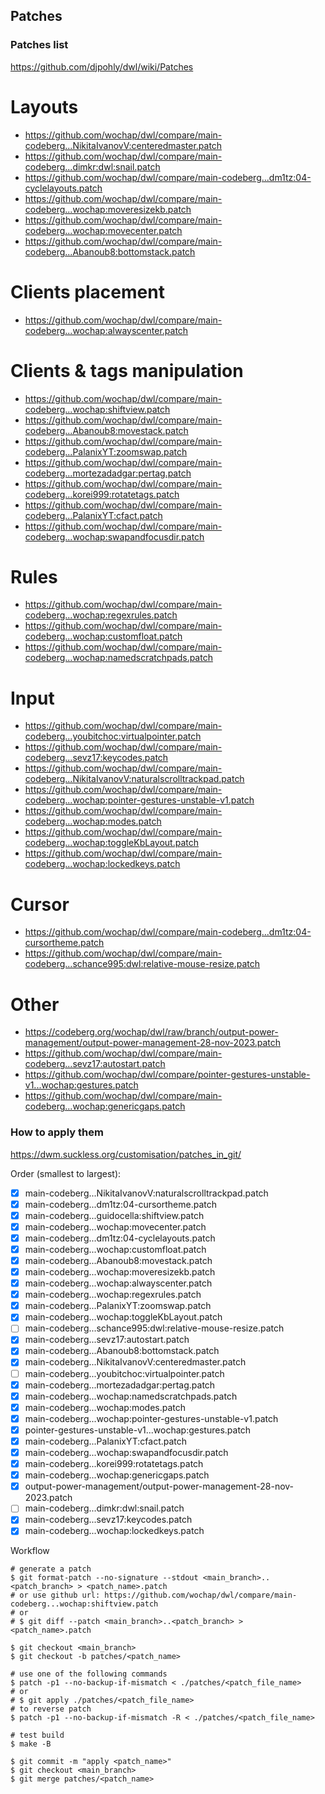 ## Patches

### Patches list

https://github.com/djpohly/dwl/wiki/Patches

# Layouts
* https://github.com/wochap/dwl/compare/main-codeberg...NikitaIvanovV:centeredmaster.patch
* https://github.com/wochap/dwl/compare/main-codeberg...dimkr:dwl:snail.patch
* https://github.com/wochap/dwl/compare/main-codeberg...dm1tz:04-cyclelayouts.patch
* https://github.com/wochap/dwl/compare/main-codeberg...wochap:moveresizekb.patch
* https://github.com/wochap/dwl/compare/main-codeberg...wochap:movecenter.patch
* https://github.com/wochap/dwl/compare/main-codeberg...Abanoub8:bottomstack.patch

# Clients placement
* https://github.com/wochap/dwl/compare/main-codeberg...wochap:alwayscenter.patch

# Clients & tags manipulation
* https://github.com/wochap/dwl/compare/main-codeberg...wochap:shiftview.patch
* https://github.com/wochap/dwl/compare/main-codeberg...Abanoub8:movestack.patch
* https://github.com/wochap/dwl/compare/main-codeberg...PalanixYT:zoomswap.patch
* https://github.com/wochap/dwl/compare/main-codeberg...mortezadadgar:pertag.patch
* https://github.com/wochap/dwl/compare/main-codeberg...korei999:rotatetags.patch
* https://github.com/wochap/dwl/compare/main-codeberg...PalanixYT:cfact.patch
* https://github.com/wochap/dwl/compare/main-codeberg...wochap:swapandfocusdir.patch

# Rules
* https://github.com/wochap/dwl/compare/main-codeberg...wochap:regexrules.patch
* https://github.com/wochap/dwl/compare/main-codeberg...wochap:customfloat.patch
* https://github.com/wochap/dwl/compare/main-codeberg...wochap:namedscratchpads.patch

# Input
* https://github.com/wochap/dwl/compare/main-codeberg...youbitchoc:virtualpointer.patch
* https://github.com/wochap/dwl/compare/main-codeberg...sevz17:keycodes.patch
* https://github.com/wochap/dwl/compare/main-codeberg...NikitaIvanovV:naturalscrolltrackpad.patch
* https://github.com/wochap/dwl/compare/main-codeberg...wochap:pointer-gestures-unstable-v1.patch
* https://github.com/wochap/dwl/compare/main-codeberg...wochap:modes.patch
* https://github.com/wochap/dwl/compare/main-codeberg...wochap:toggleKbLayout.patch
* https://github.com/wochap/dwl/compare/main-codeberg...wochap:lockedkeys.patch

# Cursor
* https://github.com/wochap/dwl/compare/main-codeberg...dm1tz:04-cursortheme.patch
* https://github.com/wochap/dwl/compare/main-codeberg...schance995:dwl:relative-mouse-resize.patch

# Other
* https://codeberg.org/wochap/dwl/raw/branch/output-power-management/output-power-management-28-nov-2023.patch
* https://github.com/wochap/dwl/compare/main-codeberg...sevz17:autostart.patch
* https://github.com/wochap/dwl/compare/pointer-gestures-unstable-v1...wochap:gestures.patch
* https://github.com/wochap/dwl/compare/main-codeberg...wochap:genericgaps.patch

### How to apply them

https://dwm.suckless.org/customisation/patches_in_git/

Order (smallest to largest):

* [x] main-codeberg...NikitaIvanovV:naturalscrolltrackpad.patch
* [x] main-codeberg...dm1tz:04-cursortheme.patch
* [x] main-codeberg...guidocella:shiftview.patch
* [x] main-codeberg...wochap:movecenter.patch
* [x] main-codeberg...dm1tz:04-cyclelayouts.patch
* [x] main-codeberg...wochap:customfloat.patch
* [x] main-codeberg...Abanoub8:movestack.patch
* [x] main-codeberg...wochap:moveresizekb.patch
* [x] main-codeberg...wochap:alwayscenter.patch
* [x] main-codeberg...wochap:regexrules.patch
* [x] main-codeberg...PalanixYT:zoomswap.patch
* [x] main-codeberg...wochap:toggleKbLayout.patch
* [ ] main-codeberg...schance995:dwl:relative-mouse-resize.patch
* [x] main-codeberg...sevz17:autostart.patch
* [x] main-codeberg...Abanoub8:bottomstack.patch
* [x] main-codeberg...NikitaIvanovV:centeredmaster.patch
* [ ] main-codeberg...youbitchoc:virtualpointer.patch
* [x] main-codeberg...mortezadadgar:pertag.patch
* [x] main-codeberg...wochap:namedscratchpads.patch
* [x] main-codeberg...wochap:modes.patch
* [x] main-codeberg...wochap:pointer-gestures-unstable-v1.patch
* [x] pointer-gestures-unstable-v1...wochap:gestures.patch
* [x] main-codeberg...PalanixYT:cfact.patch
* [x] main-codeberg...wochap:swapandfocusdir.patch
* [x] main-codeberg...korei999:rotatetags.patch
* [x] main-codeberg...wochap:genericgaps.patch
* [x] output-power-management/output-power-management-28-nov-2023.patch
* [ ] main-codeberg...dimkr:dwl:snail.patch
* [x] main-codeberg...sevz17:keycodes.patch
* [x] main-codeberg...wochap:lockedkeys.patch

Workflow

```
# generate a patch
$ git format-patch --no-signature --stdout <main_branch>..<patch_branch> > <patch_name>.patch
# or use github url: https://github.com/wochap/dwl/compare/main-codeberg...wochap:shiftview.patch
# or
# $ git diff --patch <main_branch>..<patch_branch> > <patch_name>.patch

$ git checkout <main_branch>
$ git checkout -b patches/<patch_name>

# use one of the following commands
$ patch -p1 --no-backup-if-mismatch < ./patches/<patch_file_name>
# or
# $ git apply ./patches/<patch_file_name>
# to reverse patch
$ patch -p1 --no-backup-if-mismatch -R < ./patches/<patch_file_name>

# test build
$ make -B

$ git commit -m "apply <patch_name>"
$ git checkout <main_branch>
$ git merge patches/<patch_name>
```
